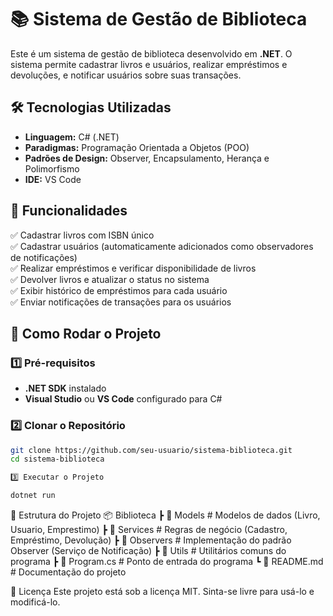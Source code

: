 # 📚 Sistema de Gestão de Biblioteca

Este é um sistema de gestão de biblioteca desenvolvido em **.NET**. O sistema permite cadastrar livros e usuários, realizar empréstimos e devoluções, e notificar usuários sobre suas transações.

## 🛠️ Tecnologias Utilizadas

- **Linguagem:** C# (.NET)
- **Paradigmas:** Programação Orientada a Objetos (POO)
- **Padrões de Design:** Observer, Encapsulamento, Herança e Polimorfismo
- **IDE:** VS Code

## 📌 Funcionalidades

✅ Cadastrar livros com ISBN único  
✅ Cadastrar usuários (automaticamente adicionados como observadores de notificações)  
✅ Realizar empréstimos e verificar disponibilidade de livros  
✅ Devolver livros e atualizar o status no sistema  
✅ Exibir histórico de empréstimos para cada usuário  
✅ Enviar notificações de transações para os usuários

## 🚀 Como Rodar o Projeto

### 1️⃣ Pré-requisitos

- **.NET SDK** instalado
- **Visual Studio** ou **VS Code** configurado para C#

### 2️⃣ Clonar o Repositório

```sh
git clone https://github.com/seu-usuario/sistema-biblioteca.git
cd sistema-biblioteca

3️⃣ Executar o Projeto

dotnet run
```

📂 Estrutura do Projeto
📦 Biblioteca
┣ 📂 Models # Modelos de dados (Livro, Usuario, Emprestimo)
┣ 📂 Services # Regras de negócio (Cadastro, Empréstimo, Devolução)
┣ 📂 Observers # Implementação do padrão Observer (Serviço de Notificação)
┣ 📂 Utils # Utilitários comuns do programa
┣ 📜 Program.cs # Ponto de entrada do programa
┗ 📜 README.md # Documentação do projeto

📄 Licença
Este projeto está sob a licença MIT. Sinta-se livre para usá-lo e modificá-lo.
